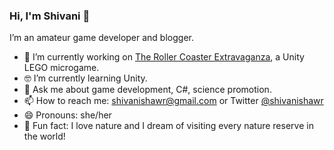 ### Hi, I'm Shivani 👋

I’m an amateur game developer and blogger.

- 🧱  I’m currently working on [The Roller Coaster Extravaganza](https://twitter.com/shivanishawr/status/1363108641994334208/photo/1), a Unity LEGO microgame.
- 🤓  I’m currently learning Unity.
- 💬  Ask me about game development, C#, science promotion.
- 📫  How to reach me: shivanishawr@gmail.com or Twitter [@shivanishawr](https://ttwitter.com/shivanishawr/)
- 😄  Pronouns: she/her
- 🐢  Fun fact: I love nature and I dream of visiting every nature reserve in the world!

